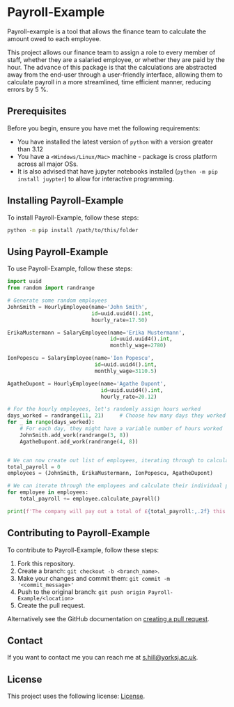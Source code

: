 # Payroll-Example
<!--
- These are examples. See https://shields.io for others or to customize this set of shields. You might want to include dependencies, project status and licence info here -
![GitHub repo size](https://img.shields.io/github/repo-size/scottydocs/README-template.md)
![GitHub contributors](https://img.shields.io/github/contributors/scottydocs/README-template.md)
![GitHub stars](https://img.shields.io/github/stars/scottydocs/README-template.md?style=social)
![GitHub forks](https://img.shields.io/github/forks/scottydocs/README-template.md?style=social)
![Twitter Follow](https://img.shields.io/twitter/follow/scottydocs?style=social) -->

Payroll-example is a tool that allows the finance team to calculate the amount owed to each employee.

This project allows our finance team to assign a role to every member of staff, whether they are a salaried employee, or whether they are paid by the hour. The advance
of this package is that the calculations are abstracted away from the end-user through a user-friendly interface, allowing them to calculate payroll in a more streamlined,
time efficient manner, reducing errors by 5 %.

## Prerequisites

Before you begin, ensure you have met the following requirements:
<!--- These are just example requirements. Add, duplicate or remove as required --->
* You have installed the latest version of `python` with a version greater than 3.12
* You have a `<Windows/Linux/Mac>` machine - package is cross platform across all major OSs.
* It is also advised that have jupyter notebooks installed (```python -m pip install juypter```) to allow for interactive programming.
<!-- * You have read `<guide/link/documentation_related_to_project>`.  -->


## Installing Payroll-Example

To install Payroll-Example, follow these steps:


```bash
python -m pip install /path/to/this/folder
```

## Using Payroll-Example

To use Payroll-Example, follow these steps:

```python
import uuid
from random import randrange

# Generate some random employees
JohnSmith = HourlyEmployee(name='John Smith',
                           id=uuid.uuid4().int,
                           hourly_rate=17.50)

ErikaMustermann = SalaryEmployee(name='Erika Mustermann',
                                 id=uuid.uuid4().int,
                                 monthly_wage=2780)

IonPopescu = SalaryEmployee(name='Ion Popescu',
                            id=uuid.uuid4().int,
                            monthly_wage=3110.5)

AgatheDupont = HourlyEmployee(name='Agathe Dupont',
                              id=uuid.uuid4().int,
                              hourly_rate=20.12)

# For the hourly employees, let's randomly assign hours worked
days_worked = randrange(11, 21)     # Choose how many days they worked this month
for _ in range(days_worked):
    # For each day, they might have a variable number of hours worked
    JohnSmith.add_work(randrange(3, 8))
    AgatheDupont.add_work(randrange(4, 8))


# We can now create out list of employees, iterating through to calculate their individual payrolls
total_payroll = 0
employees = (JohnSmith, ErikaMustermann, IonPopescu, AgatheDupont)

# We can iterate through the employees and calculate their individual payrolls
for employee in employees:
    total_payroll += employee.calculate_payroll()

print(f'The company will pay out a total of £{total_payroll:,.2f} this month')
```

## Contributing to Payroll-Example
<!--- If your README is long or you have some specific process or steps you want contributors to follow, consider creating a separate CONTRIBUTING.md file--->
To contribute to Payroll-Example, follow these steps:

1. Fork this repository.
2. Create a branch: `git checkout -b <branch_name>`.
3. Make your changes and commit them: `git commit -m '<commit_message>'`
4. Push to the original branch: `git push origin Payroll-Example/<location>`
5. Create the pull request.

Alternatively see the GitHub documentation on [creating a pull request](https://help.github.com/en/github/collaborating-with-issues-and-pull-requests/creating-a-pull-request).

## Contact

If you want to contact me you can reach me at <s.hill@yorksj.ac.uk>.

## License
<!--- If you're not sure which open license to use see https://choosealicense.com/--->

This project uses the following license: [License](./LICENSE).